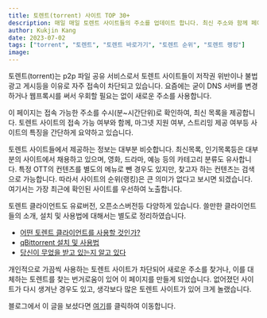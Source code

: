 ```yaml
---
title: 토렌트(torrent) 사이트 TOP 30+
description: 매일 매일 토렌트 사이트들의 주소를 업데이트 합니다. 최신 주소와 함께 페이지의 접속 여부, 마그넷 지원, 온라인 스트리밍 여부등 다양한 정보를 함께 볼 수 있습니다.
author: Kukjin Kang
date: 2023-07-02
tags: ["torrent", "토렌트", "토렌트 바로가기", "토렌트 순위", "토렌트 랭킹"]
image: 
---
```


토렌트(torrent)는 p2p 파일 공유 서비스로서 토렌트 사이트들이 저작권 위반이나
불법 광고 게시등을 이유로 자주 접속이 차단되고 있습니다. 요즘에는 굳이 DNS 서버를
변경하거나 웹프록시를 써서 우회할 필요는 없이 새로운 주소를 사용합니다.

이 페이지는 접속 가능한 주소를 수시(분~시간단위)로 확인하여, 최신 목록을
제공합니다. 토렌트 사이트의 접속 가능 여부와 함께, 마그넷 지원 여부, 스트리밍
제공 여부등 사이트의 특징을 간단하게 요약하고 있습니다.

토렌트 사이트들에서 제공하는 정보는 대부분 비슷합니다. 최신목록, 인기목록등은
대부분의 사이트에서 채용하고 있으며, 영화, 드라마, 예능 등의 카테고리 분류도 
유사합니다. 특정 OTT의 컨텐츠를 별도의 메뉴로 뺀 경우도 있지만, 찾고자 하는 
컨텐츠는 검색으로 가능합니다. 따라서 사이트의 순위(랭킹)은 큰 의미가 없다고 
보시면 되겠습니다. 여기서는 가장 최근에 확인된 사이트를 우선하여 노출합니다.

토렌트 클라이언트도 유료버전, 오픈소스버전등 다양하게 있습니다. 쓸만한 클라이언트들의
소개, 설치 및 사용법에 대해서는 별도로 정리하였습니다.

- [어떤 토렌트 클라이언트를 사용할 것인가?](/blog/2023-07-06-torrent-apps)
- [qBittorrent 설치 및 사용법](/blog/2023-07-30-qbittorrent)
- [당신이 무었을 받고 있는지 알고 있다](/blog/2023-08-01-iknowwhatyoudownload)

개인적으로 가끔씩 사용하는 토렌트 사이트가 차단되어 새로운 주소를 찾거나, 이를 대체하는
토렌트를 찾는 번거로움이 있어 이 페이지를 만들게 되었습니다. 없어졌던 사이트가 다시
생겨난 경우도 있고, 생각보다 많은 토렌트 사이트가 있어 크게 놀랬습니다.

블로그에서 이 글을 보셨다면 [여기](/torrent)를 클릭하여 이동합니다.



